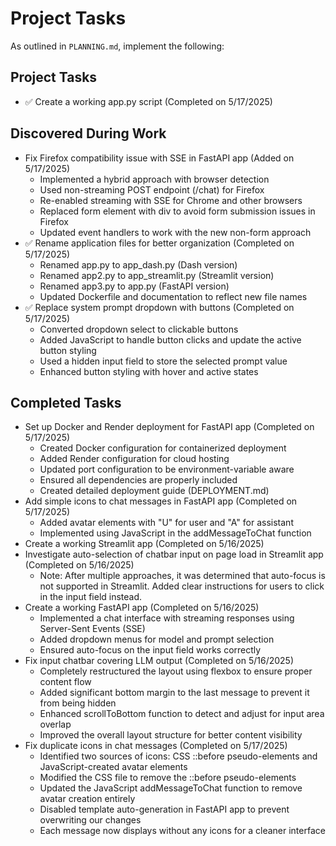 # Project Tasks 
As outlined in `PLANNING.md`, implement the following:

## Project Tasks
- ✅ Create a working app.py script (Completed on 5/17/2025)

## Discovered During Work
- Fix Firefox compatibility issue with SSE in FastAPI app (Added on 5/17/2025)
  - Implemented a hybrid approach with browser detection
  - Used non-streaming POST endpoint (/chat) for Firefox
  - Re-enabled streaming with SSE for Chrome and other browsers
  - Replaced form element with div to avoid form submission issues in Firefox
  - Updated event handlers to work with the new non-form approach
- ✅ Rename application files for better organization (Completed on 5/17/2025)
  - Renamed app.py to app_dash.py (Dash version)
  - Renamed app2.py to app_streamlit.py (Streamlit version)
  - Renamed app3.py to app.py (FastAPI version)
  - Updated Dockerfile and documentation to reflect new file names
- ✅ Replace system prompt dropdown with buttons (Completed on 5/17/2025)
  - Converted dropdown select to clickable buttons
  - Added JavaScript to handle button clicks and update the active button styling
  - Used a hidden input field to store the selected prompt value
  - Enhanced button styling with hover and active states

## Completed Tasks
- Set up Docker and Render deployment for FastAPI app (Completed on 5/17/2025)
  - Created Docker configuration for containerized deployment
  - Added Render configuration for cloud hosting
  - Updated port configuration to be environment-variable aware
  - Ensured all dependencies are properly included
  - Created detailed deployment guide (DEPLOYMENT.md)
- Add simple icons to chat messages in FastAPI app (Completed on 5/17/2025)
  - Added avatar elements with "U" for user and "A" for assistant
  - Implemented using JavaScript in the addMessageToChat function
- Create a working Streamlit app (Completed on 5/16/2025)
- Investigate auto-selection of chatbar input on page load in Streamlit app (Completed on 5/16/2025)
  - Note: After multiple approaches, it was determined that auto-focus is not supported in Streamlit. Added clear instructions for users to click in the input field instead.
- Create a working FastAPI app (Completed on 5/16/2025)
  - Implemented a chat interface with streaming responses using Server-Sent Events (SSE)
  - Added dropdown menus for model and prompt selection
  - Ensured auto-focus on the input field works correctly
- Fix input chatbar covering LLM output (Completed on 5/16/2025)
  - Completely restructured the layout using flexbox to ensure proper content flow
  - Added significant bottom margin to the last message to prevent it from being hidden
  - Enhanced scrollToBottom function to detect and adjust for input area overlap
  - Improved the overall layout structure for better content visibility
- Fix duplicate icons in chat messages (Completed on 5/17/2025)
  - Identified two sources of icons: CSS ::before pseudo-elements and JavaScript-created avatar elements
  - Modified the CSS file to remove the ::before pseudo-elements
  - Updated the JavaScript addMessageToChat function to remove avatar creation entirely
  - Disabled template auto-generation in FastAPI app to prevent overwriting our changes
  - Each message now displays without any icons for a cleaner interface
